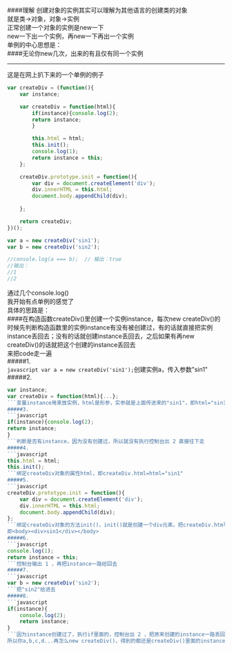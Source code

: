####理解
创建对象的实例其实可以理解为其他语言的创建类的对象  
就是类->对象，对象->实例  
正常创建一个对象的实例是new一下  
new一下出一个实例，再new一下再出一个实例  
单例的中心思想是：  
####无论你new几次，出来的有且仅有同一个实例  
****
这是在网上扒下来的一个单例的例子
```javascript
var createDiv = (function(){
	var instance;

	var createDiv = function(html){
		if(instance){console.log(2);
		return instance;
		}

		this.html = html;
		this.init();
		console.log(1);
		return instance = this;
	};

	createDiv.prototype.init = function(){
		var div = document.createElement('div');
		div.innerHTML = this.html;
		document.body.appendChild(div);
		
	};

	return createDiv;
})();

var a = new createDiv('sin1');
var b = new createDiv('sin2');

//console.log(a === b);  // 输出：true
//输出：
//1
//2
```
通过几个console.log()  
我开始有点单例的感觉了  
具体的思路是：  
####在构造函数createDiv()里创建一个实例instance，每次new createDiv()的时候先判断构造函数里的实例instance有没有被创建过，有的话就直接把实例instance丢回去；没有的话就创建instance丢回去，之后如果有再new createDiv()的话就把这个创建的instance丢回去  
来把code走一遍  
#####1.  
```javascript var a = new createDiv('sin1');```创建实例a，传入参数"sin1"  
#####2.
```javascript
var instance;
var createDiv = function(html){...};
```变量instance用来放实例，html是形参，实参就是上面传进来的"sin1"，即html="sin1"
#####3.  
```javascript  
if(instance){console.log(2);  
return instance;  
}
```判断是否有instance，因为没有创建过，所以就没有执行控制台出 2 直接往下走  
#####4.
```javascript
this.html = html;
this.init();
```绑定createDiv对象的属性html，即createDiv.html=html="sin1"
#####5.
```javascript
createDiv.prototype.init = function(){
	var div = document.createElement('div');
	div.innerHTML = this.html;
	document.body.appendChild(div);
};
```绑定createDiv对象的方法init()，init()就是创建一个div元素，把createDiv.html写进div元素，再把div元素接到body  
即<body><div>sin1</div></body>
#####6.  
```javascript
console.log(1);
return instance = this;
```控制台输出 1 ，再把instance一路给回去  
#####7.  
```javascript
var b = new createDiv('sin2');
```把"sin2"给进去  
#####8.
```javascript
if(instance){
	console.log(2);
	return instance;
}
```因为instance创建过了，执行if里面的，控制台出 2 ，把原来创建的instance一路丢回去，所以下面的控制台 1 就不用执行了  
所以你a,b,c,d...再怎么new createDiv()，得到的都还是createDiv()里面的instance
